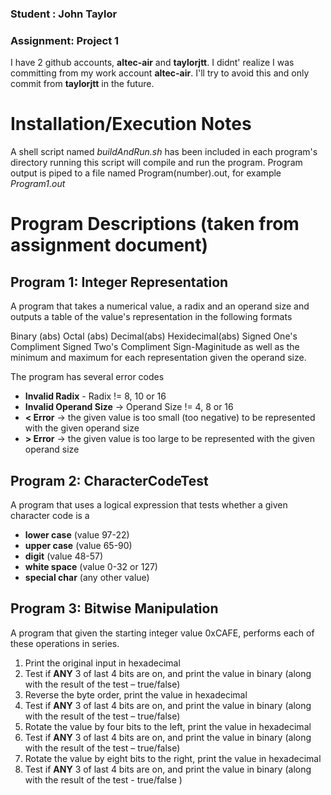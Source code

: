 ### Student : John Taylor
### Assignment:	Project 1

I have 2 github accounts, **altec-air** and **taylorjtt**. I didnt' realize I was committing from my work account **altec-air**. I'll try to avoid this and only commit from **taylorjtt** in the future.


# Installation/Execution Notes
A shell script named *buildAndRun.sh* has been included in each program's directory
running this script will compile and run the program. Program output is piped to 
a file named Program(number).out, for example *Program1.out*

# Program Descriptions (taken from assignment document)

## Program 1: Integer Representation
A program that takes a numerical value, a radix and an operand size and outputs
a table of the value's representation in the following formats

Binary (abs)
Octal (abs)
Decimal(abs)
Hexidecimal(abs)
Signed One's Compliment
Signed Two's Compliment
Sign-Maginitude
as well as the minimum and maximum for each representation given the operand size.

The program has several error codes

* **Invalid Radix**			-  Radix != 8, 10 or 16
* **Invalid Operand Size**	-> Operand Size != 4, 8 or 16
* **< Error**				-> the given value is too small (too negative) to be represented with the given operand size
* **> Error**				-> the given value is too large to be represented with the given operand size



## Program 2: CharacterCodeTest
A program that uses a logical expression that tests whether a given character code is a

* **lower case**	(value 97-22)
* **upper case** 	(value 65-90)
* **digit** 		(value 48-57)
* **white space** 	(value 0-32 or 127)
* **special char** 	(any other value)

## Program 3: Bitwise Manipulation
A program that given the starting integer value 0xCAFE, performs each of these operations in
series.

1. Print the original input in hexadecimal
2. Test if **ANY** 3 of last 4 bits are on, and print the value in binary (along with the result of the test –
  true/false)
3. Reverse the byte order, print the value in hexadecimal
4. Test if **ANY** 3 of last 4 bits are on, and print the value in binary (along with the result of the test –
  true/false)
5. Rotate the value by four bits to the left, print the value in hexadecimal
6. Test if **ANY** 3 of last 4 bits are on, and print the value in binary (along with the result of the test –
  true/false)
7. Rotate the value by eight bits to the right, print the value in hexadecimal
8. Test if **ANY** 3 of last 4 bits are on, and print the value in binary (along with the result of the test - true/false
)

